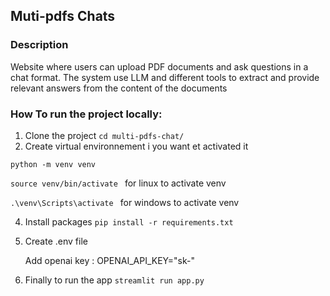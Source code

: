 ## Muti-pdfs Chats
### Description
Website where users can upload PDF documents and ask questions in a chat
format. The system use LLM and different tools to extract and provide relevant
answers from the content of the documents

### How To run the project locally:
1. Clone the project
   ```cd multi-pdfs-chat/```
2. Create virtual environnement i you want et activated it
   
 ```python -m venv venv```
 
 ```source venv/bin/activate ```  for linux to activate venv
 
 ```.\venv\Scripts\activate ```  for windows to activate venv

4. Install packages
    ```pip install -r requirements.txt``` 
5. Create .env file
   
      Add openai key : OPENAI_API_KEY="sk-"

6. Finally to run the app
```streamlit run app.py``` 
